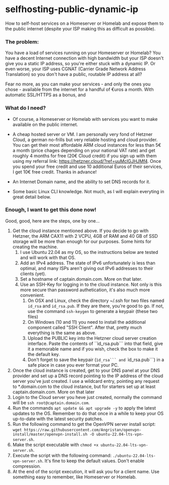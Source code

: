 # selfhosting-public-dynamic-ip
How to self-host services on a Homeserver or Homelab and expose them to the public internet (despite your ISP making this as difficult as possible). 

### The problem: 

You have a load of services running on your Homeserver or Homelab? You have a decent Internet connection with high bandwidth but your ISP doesn't give you a static IP address, so you're either stuck with a dynamic IP. Or even worse, your ISP uses CGNAT (Carrier Grade Network Address Translation) so you don't have a public, routable IP address at all?  

Fear no more, as you can make your services - and only the ones you chose - available from the internet for a handful of €uros a month. With automatic SSL/HTTPS as a bonus, and 

### What do I need? 

- Of course, a Homeserver or Homelab with services you want to make available on the public internet.

- A cheap hosted server or VM. I am personally very fond of Hetzner Cloud, a german no-frills but very reliable hosting and cloud provider. You can get their most affordable ARM cloud instances for less than 5€ a month (price chages depending on your national VAT rate) and get roughly 4 months for free (20€ Cloud credit) if you sign up with them using my referral link: https://hetzner.cloud/?ref=uuMclGJHJMf4. Once you spend your free credit and use 10 additional Euros of their services, I get 10€ free credit. Thanks in advance!

- An Internet Domain name, and the ability to set DNS records for it. 

- Some basic Linux CLI knowledge. Not much, as I will explain everyting in great detail below.

### Enough, I want to get this done now! 

Good, good, here are the steps, one by one...

1. Get the cloud instance mentioned above. If you decide to go with Hetzner, the ARM CAX11 with 2 VCPU, 4GB of RAM and 40 GB of SSD storage will be more than enough for our purposes. Some hints for creating the machine.
    1. I use Ubuntu 22.04 as my OS, so the instructions below are tested and will work with that OS. 
    2. Add an IPv4 address. The state of IPv6 unfortunately is less than optimal, and many ISPs aren't giving out IPv6 addresses to their clients (yet).
    3. Set a hostname of captain.domain.com. More on that later. 
    4. Use an SSH-Key for logging in to the cloud instance. Not only is this more secure than password authetication, it's also much more convenient.
        1. On OSX and Linux, check the directory  ~/.ssh for two files named ```id_rsa``` and ```id_rsa.pub```. If they are there, you're good to go. If not, use the command ```ssh-keygen``` to generate a keypair (these two files)
        2. On Windows (10 and 11) you need to install the additional component called "SSH Client". After that, pretty much everything is the same as above.
        3. Upload the PUBLIC key into the Hetzner cloud server creation interface. Paste the contents of ``ìd_rsa.pub``` into that field, give it a memorable name and if you wish, check the box to make it the default key.
        4. Don't forget to save the keypair (``ìd_rsa``` and ``ìd_rsa.pub```) in a safe place in case you ever format your PC. 
2. Once the cloud instance is created, get to your DNS panel at your DNS provider and set up a DNS record pointing to the IP address of the cloud server you've just created. I use a wildcard entry, pointing any request to *.domain.com to the cloud instance, but for starters set up at least captain.domain.com. More on that later
3. Login to the Cloud server you heve just created, normally the command will be ```ssh root@captain.domain.com```.
4. Run the commands ```apt update && apt upgrade -y``` to apply the latest updates to the OS. Remember to do that once in a while to keep your OS up-to-date with the latest security patches. 
5. Run the following command to get the OpenVPN server install script: ```wget https://raw.githubusercontent.com/Angristan/openvpn-install/master/openvpn-install.sh -O ubuntu-22.04-lts-vpn-server.sh```.
6. Make the script executable with ```chmod +x ubuntu-22.04-lts-vpn-server.sh```.
7. Execute the script with the following command: ```./ubuntu-22.04-lts-vpn-server.sh```. It's fine to keep the default values. Don't enable compression.
8. At the end of the script execution, it will ask you for a client name. Use something easy to remember, like Homeserver or Homelab. 
